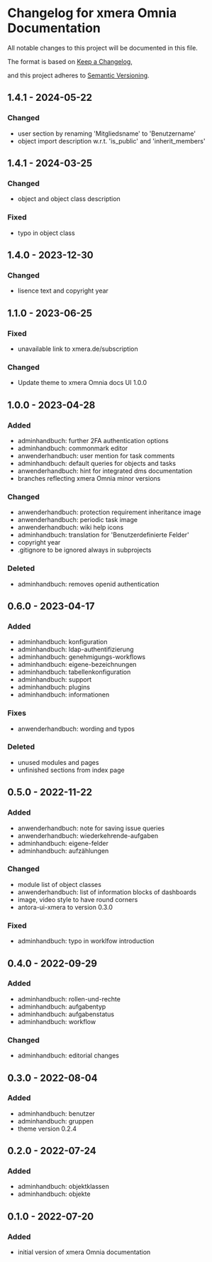 # Changelog for xmera Omnia Documentation

All notable changes to this project will be documented in this file.

The format is based on [Keep a Changelog](https://keepachangelog.com/en/1.0.0/),

and this project adheres to [Semantic Versioning](https://semver.org/spec/v2.0.0.html).

## 1.4.1 - 2024-05-22

### Changed

* user section by renaming 'Mitgliedsname' to 'Benutzername'
* object import description w.r.t. 'is_public' and 'inherit_members'

## 1.4.1 - 2024-03-25

### Changed

* object and object class description

### Fixed

* typo in object class

## 1.4.0 - 2023-12-30

### Changed

* lisence text and copyright year

## 1.1.0 - 2023-06-25

### Fixed

* unavailable link to xmera.de/subscription

### Changed

* Update theme to xmera Omnia docs UI 1.0.0

## 1.0.0 - 2023-04-28

### Added

* adminhandbuch: further 2FA authentication options
* adminhandbuch: commonmark editor
* anwenderhandbuch: user mention for task comments
* adminhandbuch: default queries for objects and tasks
* anwenderhandbuch: hint for integrated dms documentation
* branches reflecting xmera Omnia minor versions

### Changed

* anwenderhandbuch: protection requirement inheritance image
* anwenderhandbuch: periodic task image
* anwenderhandbuch: wiki help icons
* adminhandbuch: translation for 'Benutzerdefinierte Felder'
* copyright year
* .gitignore to be ignored always in subprojects

### Deleted

* adminhandbuch: removes openid authentication

## 0.6.0 - 2023-04-17

### Added

* adminhandbuch: konfiguration
* adminhandbuch: ldap-authentifizierung
* adminhandbuch: genehmigungs-workflows
* adminhandbuch: eigene-bezeichnungen
* adminhandbuch: tabellenkonfiguration
* adminhandbuch: support
* adminhandbuch: plugins
* adminhandbuch: informationen

### Fixes

* anwenderhandbuch: wording and typos

### Deleted

* unused modules and pages
* unfinished sections from index page

## 0.5.0 - 2022-11-22

### Added

* anwenderhandbuch: note for saving issue queries
* anwenderhandbuch: wiederkehrende-aufgaben
* adminhandbuch: eigene-felder
* adminhandbuch: aufzählungen

### Changed

* module list of object classes
* anwenderhandbuch: list of information blocks of dashboards
* image, video style to have round corners
* antora-ui-xmera to version 0.3.0

### Fixed

* adminhandbuch: typo in worklfow introduction

## 0.4.0 - 2022-09-29

### Added

* adminhandbuch: rollen-und-rechte
* adminhandbuch: aufgabentyp
* adminhandbuch: aufgabenstatus
* adminhandbuch: workflow

### Changed

* adminhandbuch: editorial changes

## 0.3.0 - 2022-08-04

### Added

* adminhandbuch: benutzer
* adminhandbuch: gruppen
* theme version 0.2.4

## 0.2.0 - 2022-07-24

### Added

* adminhandbuch: objektklassen
* adminhandbuch: objekte

## 0.1.0 - 2022-07-20

### Added

* initial version of xmera Omnia documentation
